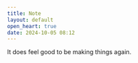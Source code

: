 ```yaml
---
title: Note
layout: default
open_heart: true
date: 2024-10-05 08:12
---
```


It does feel good to be making things again.
